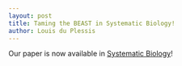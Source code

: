 ```yaml
---
layout: post
title: Taming the BEAST in Systematic Biology!
author: Louis du Plessis
---
```


Our paper is now available in [Systematic Biology](https://doi.org/10.1093/sysbio/syx060)! 


<figure>
	<img src="{{ site.baseurl }}/images/website_structure.png" alt="">
</figure>
<br>